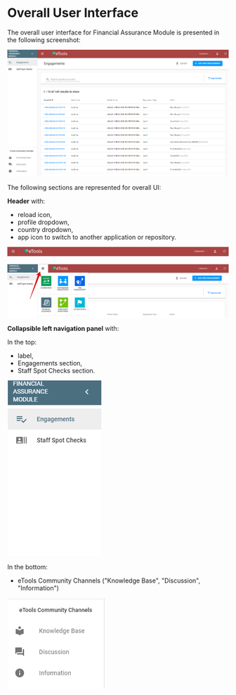 # Overall User Interface

The overall user interface for Financial Assurance Module is presented in the following screenshot:

![Overall user interface](../.gitbook/assets/22%20%281%29.png)

The following sections are represented for overall UI:

**Header** with:

* reload icon,
* profile dropdown,
* country dropdown,
* app icon to switch to another application or repository.

![Header](../.gitbook/assets/23.png)

![Switch to other applications](../.gitbook/assets/118.png)

**Сollapsible left navigation panel** with:

In the top:

* label,
* Engagements section,
* Staff Spot Checks section.

![Top of the left navigation panel](../.gitbook/assets/4.png)

In the bottom:

* eTools Community Channels \("Knowledge Base", "Discussion", "Information"\)

![Bottom of the left navigation panel](../.gitbook/assets/24%20%281%29.png)

  



